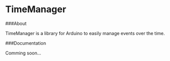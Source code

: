 TimeManager
===========

###About

TimeManager is a library for Arduino to easily manage events over the time.

###Documentation

Comming soon...